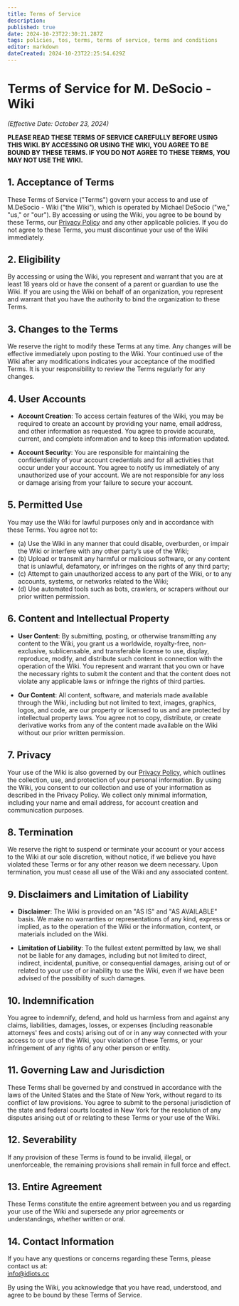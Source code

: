 ```yaml
---
title: Terms of Service
description: 
published: true
date: 2024-10-23T22:30:21.287Z
tags: policies, tos, terms, terms of service, terms and conditions
editor: markdown
dateCreated: 2024-10-23T22:25:54.629Z
---
```


# Terms of Service for M. DeSocio - Wiki  
*(Effective Date: October 23, 2024)*  

**PLEASE READ THESE TERMS OF SERVICE CAREFULLY BEFORE USING THIS WIKI. BY ACCESSING OR USING THE WIKI, YOU AGREE TO BE BOUND BY THESE TERMS. IF YOU DO NOT AGREE TO THESE TERMS, YOU MAY NOT USE THE WIKI.**  

## 1. **Acceptance of Terms**  
These Terms of Service ("Terms") govern your access to and use of M.DeSocio - Wiki ("the Wiki"), which is operated by Michael DeSocio ("we," "us," or "our"). By accessing or using the Wiki, you agree to be bound by these Terms, our [Privacy Policy](https://wiki.idiots.cc/en/privacy) and any other applicable policies. If you do not agree to these Terms, you must discontinue your use of the Wiki immediately.

## 2. **Eligibility**  
By accessing or using the Wiki, you represent and warrant that you are at least 18 years old or have the consent of a parent or guardian to use the Wiki. If you are using the Wiki on behalf of an organization, you represent and warrant that you have the authority to bind the organization to these Terms.

## 3. **Changes to the Terms**  
We reserve the right to modify these Terms at any time. Any changes will be effective immediately upon posting to the Wiki. Your continued use of the Wiki after any modifications indicates your acceptance of the modified Terms. It is your responsibility to review the Terms regularly for any changes.

## 4. **User Accounts**  
- **Account Creation**: To access certain features of the Wiki, you may be required to create an account by providing your name, email address, and other information as requested. You agree to provide accurate, current, and complete information and to keep this information updated.  

- **Account Security**: You are responsible for maintaining the confidentiality of your account credentials and for all activities that occur under your account. You agree to notify us immediately of any unauthorized use of your account. We are not responsible for any loss or damage arising from your failure to secure your account.

## 5. **Permitted Use**  
You may use the Wiki for lawful purposes only and in accordance with these Terms. You agree not to:

- (a) Use the Wiki in any manner that could disable, overburden, or impair the Wiki or interfere with any other party’s use of the Wiki;  
- (b) Upload or transmit any harmful or malicious software, or any content that is unlawful, defamatory, or infringes on the rights of any third party;  
- (c) Attempt to gain unauthorized access to any part of the Wiki, or to any accounts, systems, or networks related to the Wiki;  
- (d) Use automated tools such as bots, crawlers, or scrapers without our prior written permission.

## 6. **Content and Intellectual Property**  
- **User Content**: By submitting, posting, or otherwise transmitting any content to the Wiki, you grant us a worldwide, royalty-free, non-exclusive, sublicensable, and transferable license to use, display, reproduce, modify, and distribute such content in connection with the operation of the Wiki. You represent and warrant that you own or have the necessary rights to submit the content and that the content does not violate any applicable laws or infringe the rights of third parties.  

- **Our Content**: All content, software, and materials made available through the Wiki, including but not limited to text, images, graphics, logos, and code, are our property or licensed to us and are protected by intellectual property laws. You agree not to copy, distribute, or create derivative works from any of the content made available on the Wiki without our prior written permission.

## 7. **Privacy**  
Your use of the Wiki is also governed by our [Privacy Policy](https://wiki.idiots.cc/en/privacy), which outlines the collection, use, and protection of your personal information. By using the Wiki, you consent to our collection and use of your information as described in the Privacy Policy. We collect only minimal information, including your name and email address, for account creation and communication purposes.

## 8. **Termination**  
We reserve the right to suspend or terminate your account or your access to the Wiki at our sole discretion, without notice, if we believe you have violated these Terms or for any other reason we deem necessary. Upon termination, you must cease all use of the Wiki and any associated content.

## 9. **Disclaimers and Limitation of Liability**  
- **Disclaimer**: The Wiki is provided on an "AS IS" and "AS AVAILABLE" basis. We make no warranties or representations of any kind, express or implied, as to the operation of the Wiki or the information, content, or materials included on the Wiki.  

- **Limitation of Liability**: To the fullest extent permitted by law, we shall not be liable for any damages, including but not limited to direct, indirect, incidental, punitive, or consequential damages, arising out of or related to your use of or inability to use the Wiki, even if we have been advised of the possibility of such damages.

## 10. **Indemnification**  
You agree to indemnify, defend, and hold us harmless from and against any claims, liabilities, damages, losses, or expenses (including reasonable attorneys' fees and costs) arising out of or in any way connected with your access to or use of the Wiki, your violation of these Terms, or your infringement of any rights of any other person or entity.

## 11. **Governing Law and Jurisdiction**  
These Terms shall be governed by and construed in accordance with the laws of the United States and the State of New York, without regard to its conflict of law provisions. You agree to submit to the personal jurisdiction of the state and federal courts located in New York for the resolution of any disputes arising out of or relating to these Terms or your use of the Wiki.

## 12. **Severability**  
If any provision of these Terms is found to be invalid, illegal, or unenforceable, the remaining provisions shall remain in full force and effect.

## 13. **Entire Agreement**  
These Terms constitute the entire agreement between you and us regarding your use of the Wiki and supersede any prior agreements or understandings, whether written or oral.

## 14. **Contact Information**  
If you have any questions or concerns regarding these Terms, please contact us at:  
info@idiots.cc 

By using the Wiki, you acknowledge that you have read, understood, and agree to be bound by these Terms of Service.
